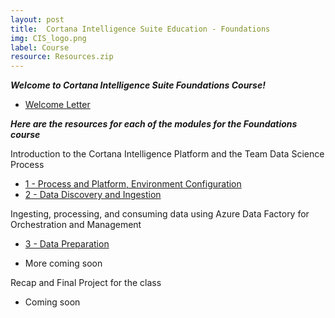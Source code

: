 ```yaml
---
layout: post
title:  Cortana Intelligence Suite Education - Foundations
img: CIS_logo.png
label: Course
resource: Resources.zip
---
```



**_Welcome to Cortana Intelligence Suite Foundations Course!_**

* [Welcome Letter]({{site.baseurl}}/resources/CISW-FoundationsAttendeeWelcomeLetter.pdf)


**_Here are the resources for each of the modules for the Foundations course_**

Introduction to the Cortana Intelligence Platform and the Team Data Science Process

* [1 - Process and Platform, Environment Configuration]({{site.baseurl}}/resources/CISW-FoundationsSection1.pdf)
* [2 - Data Discovery and Ingestion]({{site.baseurl}}/resources/CISW-FoundationsSection2.pdf)

Ingesting, processing, and consuming data using Azure Data Factory for Orchestration and Management

* [3 - Data Preparation]({{site.baseurl}}/resources/CISW-FoundationsSection3.pdf)

* More coming soon

Recap and Final Project for the class

* Coming soon

